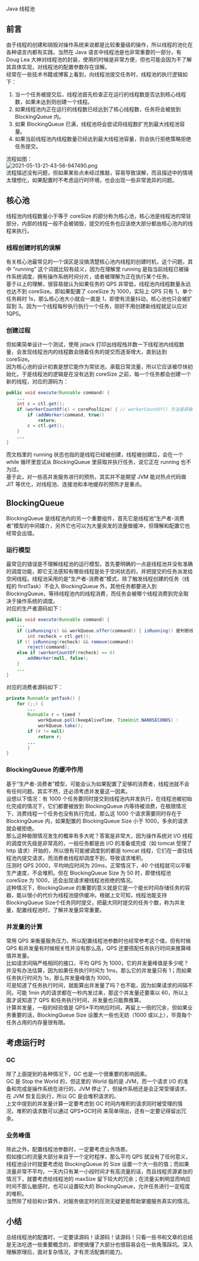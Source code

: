 Java 线程池
<a name="Hn8Rw"></a>
## 前言
由于线程的创建和销毁对操作系统来说都是比较重量级的操作，所以线程的池化在各种语言内都有实践，当然在 Java 语言中线程池是也非常重要的一部分，有 Doug Lea 大神对线程池的封装，使用的时候是非常方便，但也可能会因为不了解其具体实现，对线程池的配置参数存在误解。<br />经常在一些技术书籍或博客上看到，向线程池提交任务时，线程池的执行逻辑如下：

1. 当一个任务被提交后，线程池首先检查正在运行的线程数是否达到核心线程数，如果未达到则创建一个线程。
2. 如果线程池内正在运行的线程数已经达到了核心线程数，任务将会被放到 BlockingQueue 内。
3. 如果 BlockingQueue 已满，线程池将会尝试将线程数扩充到最大线程池容量。
4. 如果当前线程池内线程数量已经达到最大线程池容量，则会执行拒绝策略拒绝任务提交。

流程如图：<br />![2021-05-13-21-43-56-947490.png](https://cdn.nlark.com/yuque/0/2021/png/396745/1620913448993-07a83a91-60e4-44ed-b14a-3c1e45640853.png#clientId=ue124b592-78e7-4&from=ui&id=u5b59ccb4&originHeight=965&originWidth=1080&originalType=binary&size=173658&status=done&style=shadow&taskId=u58a16465-7603-4a13-aaef-2181564f772)<br />流程描述没有问题，但如果某些点未经过推敲，容易导致误解，而且描述中的情境太理想化，如果配置时不考虑运行时环境，也会出现一些非常诡异的问题。
<a name="ArbTG"></a>
## 核心池
线程池内线程数量小于等于 coreSize 的部分称为核心池，核心池是线程池的常驻部分，内部的线程一般不会被销毁，提交的任务也应该绝大部分都由核心池内的线程来执行。
<a name="TzyGe"></a>
### 线程创建时机的误解
有关核心池最常见的一个误区是没搞清楚核心池内线程的创建时机，这个问题，其中 "running" 这个词就比较有歧义，因为在理解里 running 是指当前线程已被操作系统调度，拥有操作系统时间分片，或者被理解为正在执行某个任务。<br />基于以上的理解，很容易就认为如果任务的 QPS 非常低，线程池内线程数量永远也达不到 coreSize。即如果配置了 coreSize 为 1000，实际上 QPS 只有 1，单个任务耗时 1s，那么核心池大小就会一直是 1，即使有流量抖动，核心池也只会被扩容到 3。因为一个线程每秒执行执行一个任务，刚好不用创建新线程就足以应对 1QPS。
<a name="qn3Vq"></a>
### 创建过程
但如果简单设计一个测试，使用 jstack 打印出线程栈并数一下线程池内线程数量，会发现线程池内的线程数会随着任务的提交而逐渐增大，直到达到 coreSize。<br />因为核心池的设计初衷是想它能作为常驻池，承载日常流量，所以它应该被尽快初始化，于是线程池的逻辑是在没有达到 coreSize 之前，每一个任务都会创建一个新的线程，对应的源码为：
```java
public void execute(Runnable command) {
    ...
    int c = ctl.get();
    if (workerCountOf(c) < corePoolSize) { // workerCountOf() 方法是获取线程池内线程数量
        if (addWorker(command, true))
            return;
        c = ctl.get();
    }
    ...
}
```
而文档里的 running 状态也指的是线程已经被创建，线程被创建后，会在一个 while 循环里尝试从 BlockingQueue 里获取并执行任务，说它正在 running 也不为过。<br />基于此，对一些高并发服务进行的预热，其实并不是期望 JVM 能对热点代码做 JIT 等优化，对线程池、连接池和本地缓存的预热才是重点。
<a name="cX9WL"></a>
## BlockingQueue
BlockingQueue 是线程池内的另一个重要组件，首先它是线程池”生产者-消费者”模型的中间媒介，另外它也可以为大量突发的流量做缓冲，但理解和配置它也经常会出错。
<a name="DRifP"></a>
### 运行模型
最常见的错误是不理解线程池的运行模型。首先要明确的一点是线程池并没有准确的调度功能，即它无法感知有哪些线程是处于空闲状态的，并把提交的任务派发给空闲线程。线程池采用的是”生产者-消费者”模式，除了触发线程创建的任务（线程的 firstTask）不会入 BlockingQueue 外，其他任务都要进入到 BlockingQueue，等待线程池内的线程消费，而任务会被哪个线程消费到完全取决于操作系统的调度。<br />对应的生产者源码如下：
```java
public void execute(Runnable command) {
    ...
    if (isRunning(c) && workQueue.offer(command)) { isRunning() 是判断线程池处理戚状态
        int recheck = ctl.get();
    if (! isRunning(recheck) && remove(command))
        reject(command);
    else if (workerCountOf(recheck) == 0)
        addWorker(null, false);
    }
    ...
}
```
对应的消费者源码如下：
```java
private Runnable getTask() {
    for (;;) {
        ...
        Runnable r = timed ?
            workQueue.poll(keepAliveTime, TimeUnit.NANOSECONDS) :
            workQueue.take();
        if (r != null)
            return r;
        ...
        }
}
```
<a name="jOWSl"></a>
### BlockingQueue 的缓冲作用
基于”生产者-消费者”模型，可能会认为如果配置了足够的消费者，线程池就不会有任何问题。其实不然，还必须考虑并发量这一因素。<br />设想以下情况：有 1000 个任务要同时提交到线程池内并发执行，在线程池被初始化完成的情况下，它们都要被放到 BlockingQueue 内等待被消费，在极限情况下，消费线程一个任务也没有执行完成，那么这 1000 个请求需要同时存在于 BlockingQueue 内，如果配置的 BlockingQueue Size 小于 1000，多余的请求就会被拒绝。<br />那么这种极限情况发生的概率有多大呢？答案是非常大，因为操作系统对 I/O 线程的调度优先级是非常高的，一般任务都是由 I/O 的准备或完成（如 tomcat 受理了 http 请求）开始的，所以很有可能被调度到的都是 tomcat 线程，它们在一直往线程池内提交请求，而消费者线程却调度不到，导致请求堆积。<br />压测时 QPS 2000，平均响应时间为 20ms，正常情况下，40 个线程就可以平衡生产速度，不会堆积。但在 BlockingQueue Size 为 50 时，即使线程池 coreSize 为 1000，还会出现请求被线程池拒绝的情况。<br />这种情况下，BlockingQueue 的重要的意义就是它是一个能长时间存储任务的容器，能以很小的代价为线程池提供缓冲。根据上文可知，线程池能支持BlockingQueue Size个任务同时提交，把最大同时提交的任务个数，称为并发量，配置线程池时，了解并发量异常重要。
<a name="tCmfK"></a>
### 并发量的计算
常用 QPS 来衡量服务压力，所以配置线程池参数时也经常参考这个值，但有时候 QPS 和并发量有时候相关性并没有那么高，QPS 还要搭配任务执行时间来推算峰值并发量。<br />比如请求间隔严格相同的接口，平均 QPS 为 1000，它的并发量峰值是多少呢？并没有办法估算，因为如果任务执行时间为 1ms，那么它的并发量只有 1；而如果任务执行时间为 1s，那么并发量峰值为 1000。<br />可是知道了任务执行时间，就能算出并发量了吗？也不能，因为如果请求的间隔不同，可能 1min 内的请求都在一秒内发过来，那这个并发量还要乘以 60，所以上面才说知道了 QPS 和任务执行时间，并发量也只能靠推算。<br />计算并发量，一般的经验值是 QPS*平均响应时间，再留上一倍的冗余，但如果业务重要的话，BlockingQueue Size 设置大一些也无妨（1000 或以上），毕竟每个任务占用的内存量很有限。
<a name="fW0Qg"></a>
## 考虑运行时
<a name="Hgc2d"></a>
### GC
除了上面提到的各种情况下，GC 也是一个很重要的影响因素。<br />GC 是 Stop the World 的，但这里的 World 指的是 JVM，而一个请求 I/O 的准备和完成是操作系统在进行的，JVM 停止了，但操作系统还是会正常受理请求，在 JVM 恢复后执行，所以 GC 是会堆积请求的。<br />上文中提到的并发量计算一定要考虑到 GC 时间内堆积的请求同时被受理的情况，堆积的请求数可以通过 QPS*GC时间 来简单得出，还有一定要记得留出冗余。
<a name="M33jh"></a>
### 业务峰值
除此之外，配置线程池参数时，一定要考虑业务场景。<br />假如接口的流量大部分来自于一个定时程序，那么平均 QPS 就没有了任何意义，线程池设计时就要考虑给 BlockingQueue 的 Size 设置一个大一些的值；而如果流量非常不平均，一天内只有某一小段时间才有高流量的话，而且线程资源紧张的情况下，就要考虑给线程池的 maxSize 留下较大的冗余；在流量尖刺明显而响应时间不那么敏感时，也可以设置较大的 BlockingQueue，允许任务进行一定程度的堆积。<br />当然除了经验和计算外，对服务做定时的压测无疑更能帮助掌握服务真实的情况。
<a name="ObzLk"></a>
## 小结
总结线程池的配置时，一定要读源码！读源码！读源码！只看一些书和文章的总结是无法吃透一些重要概念的，即使搞懂了大部分也很容易会在一些角落踩坑。深入理解原理后，面对复杂情况，才有灵活配置的能力。
